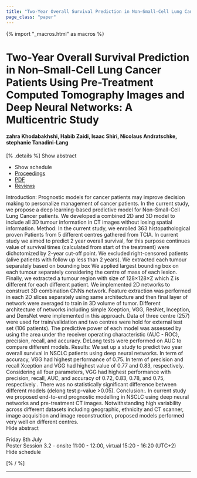 ```yaml
---
title: "Two-Year Overall Survival Prediction in Non–Small-Cell Lung Cancer Patients Using Pre-Treatment Computed Tomography Images and Deep Neural Networks: A Multicentric Study"
page_class: "paper"
---
```


{% import "_macros.html" as macros %}

# Two-Year Overall Survival Prediction in Non–Small-Cell Lung Cancer Patients Using Pre-Treatment Computed Tomography Images and Deep Neural Networks: A Multicentric Study

#### zahra Khodabakhshi, Habib Zaidi, Isaac Shiri, Nicolaus Andratschke, stephanie Tanadini-Lang

[% .details %]
<a class="toggle_visibility" data-selector=".abstract" data-level="3">Show abstract</a>
- <a class="toggle_visibility" data-selector=".schedule" data-level="3">Show schedule</a>
- <a href="">Proceedings</a>
- <a href="https://openreview.net/pdf?id=GqWakgLuMOn">PDF</a>
- <a href="https://openreview.net/forum?id=GqWakgLuMOn">Reviews</a>

<p>
    <span class="abstract">
        Introduction:  Prognostic models for cancer patients may improve decision making to personalize management of cancer patients. In the current study, we propose a deep learning-based predictive model for Non–Small-Cell Lung Cancer patients. We developed a combined 2D and 3D model to include all 3D tumour information in CT images without losing spatial information.  Method: In the current study, we enrolled 363 histopathological proven Patients from 5 different centres gathered from TCIA. In current study we aimed to predict 2 year overall survival, for this purpose continues value of survival times (calculated from start of the treatment) were dichotomized by 2-year cut-off point. We excluded right-censored patients (alive patients with follow up less than 2 years). We extracted each tumour separately based on bounding box We applied largest bounding box on each tumour separately considering the centre of mass of each lesion. Finally, we extracted a tumour region with size of 128×128×Z which Z is different for each different patient. We implemented 2D networks to construct  3D combination CNNs network. Feature extraction was performed in each 2D slices separately using same architecture and then final layer of network were averaged to train in 3D volume of tumor. Different architecture of networks including simple Xception, VGG, ResNet, Inception, and DensNet were implemented in this approach.  Data of three centre (257) were used for train/validation and two centres were hold for external test set (106 patients). The predictive power of each model was assessed by using the area under the receiver operating characteristic (AUC - ROC), precision, recall, and accuracy. DeLong tests were performed on AUC to compare different models. Results: We set up a study to predict two year overall survival in NSCLC patients using deep neural networks. In term of accuracy, VGG had highest performance of 0.75. In term of precision and recall Xception and VGG had highest value of 0.77 and 0.83, respectively. Considering all four parameters, VGG had highest performance with precision, recall, AUC, and accuracy of 0.72, 0.83, 0.78, and 0.75, respectively . There was no statistically significant difference between different models (delong test p-value >0.05).   Conclusion:. In current study we proposed end-to-end prognostic modelling in NSCLC using deep neural networks and pre-treatment CT images. Notwithstanding high variability across different datasets including geographic, ethnicity and CT scanner, image acquisition and image reconstruction, proposed models performed very well on different centres.  
        <br>
        <span class="actions"><a class="toggle_visibility" data-level="2">Hide abstract</a></span>
    </span>
</p>

<p>
    <span class="schedule">
        Friday 8th July<br>Poster Session 3.2 - onsite 11:00 - 12:00, virtual 15:20 - 16:20 (UTC+2)
        <br>
        <span class="actions"><a class="toggle_visibility" data-level="2">Hide schedule</a></span>
    </span>
</p>

[% / %]


---
<!-- { macros.presentation('', '', 720, 450) } -->

